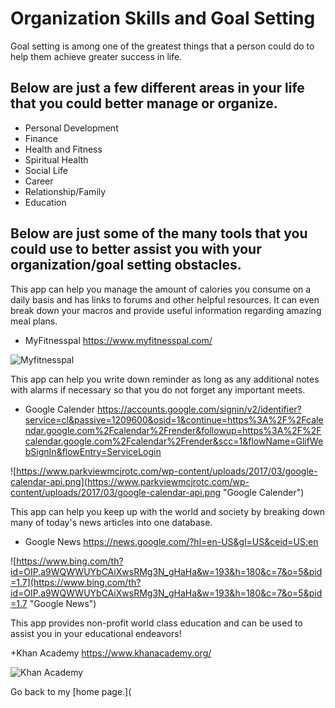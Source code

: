 # Organization Skills and Goal Setting

Goal setting is among one of the greatest things that a person could do to help them achieve greater success in life.

## Below are just a few different areas in your life that you could better manage or organize.

+ Personal Development
+ Finance
+ Health and Fitness
+ Spiritual Health
+ Social Life
+ Career
+ Relationship/Family
+ Education

## Below are just some of the many tools that you could use to better assist you with your organization/goal setting obstacles.

This app can help you manage the amount of calories you consume on a daily basis and has links to forums and other helpful resources.
It can even break down your macros and provide useful information regarding amazing meal plans.

+ MyFitnesspal <https://www.myfitnesspal.com/>

![Myfitnesspal](https://is4-ssl.mzstatic.com/image/thumb/Purple123/v4/da/c4/d6/dac4d6d9-a14b-5ef2-af85-25f424b2d8fd/AppIcon-0-1x_U007emarketing-0-0-GLES2_U002c0-512MB-sRGB-0-0-0-85-220-0-0-0-7.png/246x0w.jpg "MyFitnessPal")

This app can help you write down reminder as long as any additional notes with alarms if necessary so that you do not forget any
important meets.

+ Google Calender <https://accounts.google.com/signin/v2/identifier?service=cl&passive=1209600&osid=1&continue=https%3A%2F%2Fcalendar.google.com%2Fcalendar%2Frender&followup=https%3A%2F%2Fcalendar.google.com%2Fcalendar%2Frender&scc=1&flowName=GlifWebSignIn&flowEntry=ServiceLogin>

![https://www.parkviewmcjrotc.com/wp-content/uploads/2017/03/google-calendar-api.png](https://www.parkviewmcjrotc.com/wp-content/uploads/2017/03/google-calendar-api.png "Google Calender")

This app can help you keep up with the world and society by breaking down many of today's news articles into one database.

+ Google News <https://news.google.com/?hl=en-US&gl=US&ceid=US:en>

![https://www.bing.com/th?id=OIP.a9WQWWUYbCAiXwsRMg3N_gHaHa&w=193&h=180&c=7&o=5&pid=1.7](https://www.bing.com/th?id=OIP.a9WQWWUYbCAiXwsRMg3N_gHaHa&w=193&h=180&c=7&o=5&pid=1.7 "Google News")

This app provides non-profit world class education and can be used to assist you in your educational endeavors!

+Khan Academy <https://www.khanacademy.org/>

![Khan Academy](https://pbs.twimg.com/profile_images/1757154208/KA_Indo_400x400.png "Khan Academy")


Go back to my [home page.](

